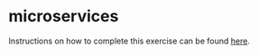 # microservices

Instructions on how to complete this exercise can be found [here](https://github.com/info441/exercises/tree/master/microservices).

